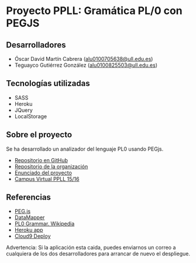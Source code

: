 # Proyecto PPLL: Gramática PL/0 con PEGJS

Desarrolladores
---------------

* Óscar David Martín Cabrera (alu0100705638@ull.edu.es)
* Teguayco Gutiérrez González (alu0100825503@ull.edu.es)

Tecnologías utilizadas
----------------------
* SASS
* Heroku
* JQuery
* LocalStorage

Sobre el proyecto
-----------------
Se ha desarrollado un analizador del lenguaje PL0 usando PEGjs.

* [Repositorio en GitHub](https://github.com/alu0100825503/pl-project)
* [Repositorio de la organización](https://github.com/ULL-ESIT-GRADOII-PL/proyecto-oscar-teguayco-1)
* [Enunciado del proyecto](https://casianorodriguezleon.gitbooks.io/pl1516/content/proyectos/proyectopl.html)
* [Campus Virtual PPLL 15/16](https://campusvirtual.ull.es/1516/course/view.php?id=178)

Referencias
-----------

* [PEG.js](http://pegjs.majda.cz/)
* [DataMapper](http://datamapper.org/docs/)
* [PL0 Grammar. Wikipedia](http://en.wikipedia.org/wiki/Recursive_descent_parser)
* [Heroku app](https://pl-project-oscar-teguayco.herokuapp.com/)
* [Cloud9 Deploy](https://pl-project-alu0100825503.c9users.io/)
 
Advertencia: Si la aplicación esta caida, puedes enviarnos un correo a cualquiera de los dos desarrolladores para arrancar de nuevo el despliegue.
